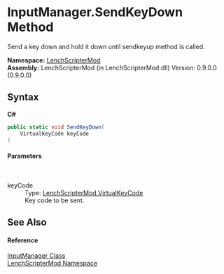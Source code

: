 # InputManager.SendKeyDown Method 
 

Send a key down and hold it down until sendkeyup method is called.

**Namespace:**&nbsp;<a href="a4f653e6-9ab3-f6ff-6eb8-285c9b4fe052">LenchScripterMod</a><br />**Assembly:**&nbsp;LenchScripterMod (in LenchScripterMod.dll) Version: 0.9.0.0 (0.9.0.0)

## Syntax

**C#**<br />
``` C#
public static void SendKeyDown(
	VirtualKeyCode keyCode
)
```


#### Parameters
&nbsp;<dl><dt>keyCode</dt><dd>Type: <a href="89086071-7f86-5e57-7404-0c614d153b8f">LenchScripterMod.VirtualKeyCode</a><br />Key code to be sent.</dd></dl>

## See Also


#### Reference
<a href="c002eeec-4ed2-0cee-121f-d87e3b493f95">InputManager Class</a><br /><a href="a4f653e6-9ab3-f6ff-6eb8-285c9b4fe052">LenchScripterMod Namespace</a><br />